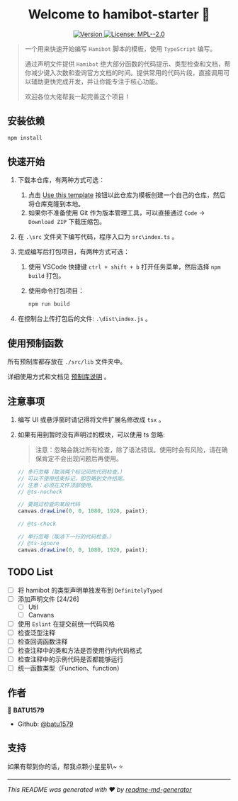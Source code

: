 <h1 align="center">Welcome to hamibot-starter 👋</h1>
<p align="center">
  <a href="https://www.npmjs.com/package/script-template" target="_blank">
    <img alt="Version" src="https://img.shields.io/npm/v/script-template.svg">
  </a>
  <a href="#" target="_blank">
    <img alt="License: MPL--2.0" src="https://img.shields.io/badge/License-MPL--2.0-yellow.svg" />
  </a>
</p>

> 一个用来快速开始编写 `Hamibot` 脚本的模板，使用 `TypeScript` 编写。
>
> 通过声明文件提供 `Hamibot` 绝大部分函数的代码提示、类型检查和文档，帮你减少键入次数和查询官方文档的时间。提供常用的代码片段，直接调用可以辅助更快完成开发，并让你能专注于核心功能。
>
> 欢迎各位大佬帮我一起完善这个项目！

## 安装依赖

```sh
npm install
```

## 快速开始

1. 下载本仓库，有两种方式可选：
   1. 点击 [Use this template](https://github.com/batu1579/hamibot-starter/generate) 按钮以此仓库为模板创建一个自己的仓库，然后将仓库克隆到本地。
   2. 如果你不准备使用 Git 作为版本管理工具，可以直接通过 `Code` -> `Download ZIP` 下载压缩包。
2. 在 `.\src` 文件夹下编写代码，程序入口为 `src\index.ts` 。
3. 完成编写后打包项目，有两种方式可选：
   1. 使用 VSCode 快捷键 `ctrl + shift + b` 打开任务菜单，然后选择 `npm build` 打包。
   2. 使用命令打包项目：

      ```sh
      npm run build
      ```

4. 在控制台上传打包后的文件: `.\dist\index.js` 。

## 使用预制函数

所有预制库都存放在 `./src/lib` 文件夹中。

详细使用方式和文档见 [预制库说明](./src/lib/docs/README.md) 。

## 注意事项

1. 编写 UI 或悬浮窗时请记得将文件扩展名修改成 `tsx` 。
2. 如果有用到暂时没有声明过的模块，可以使用 ts 忽略:

   > 注意：忽略会跳过所有检查，除了语法错误。使用时会有风险，请在确保肯定不会出现问题后再使用。

    ```typescript
    // 多行忽略（取消两个标记间的代码检查。）
    // 可以不使用结束标记，即忽略到文件结尾。
    // 注意：必须在文件顶部使用。
    // @ts-nocheck

    // 要跳过检查的某段代码
    canvas.drawLine(0, 0, 1080, 1920, paint);

    // @ts-check

    // 单行忽略（取消下一行的代码检查。）
    // @ts-ignore
    canvas.drawLine(0, 0, 1080, 1920, paint);
    ```

## TODO List

- [ ] 将 hamibot 的类型声明单独发布到 `DefinitelyTyped`
- [ ] 添加声明文件 [24/26]
  - [ ] Util
  - [ ] Canvans
- [ ] 使用 `Eslint` 在提交前统一代码风格
- [ ] 检查泛型注释
- [ ] 检查回调函数注释
- [ ] 检查注释中的类和方法是否使用行内代码格式
- [ ] 检查注释中的示例代码是否都能够运行
- [ ] 统一函数类型（Function、function）

## 作者

👤 **BATU1579**

- Github: [@batu1579](https://github.com/batu1579)

## 支持

如果有帮到你的话，帮我点颗小星星叭~ ⭐️

***
_This README was generated with ❤️ by [readme-md-generator](https://github.com/kefranabg/readme-md-generator)_
